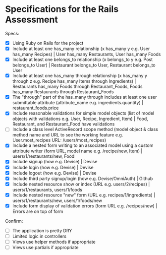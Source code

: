# Specifications for the Rails Assessment

Specs:
- [x] Using Ruby on Rails for the project
- [x] Include at least one has_many relationship (x has_many y e.g. User has_many Recipes) | User has_many Restaurants, User has_many Foods
- [x] Include at least one belongs_to relationship (x belongs_to y e.g. Post belongs_to User) | Restaurant belongs_to User, Restaurant belongs_to User
- [x] Include at least one has_many through relationship (x has_many y through z e.g. Recipe has_many Items through Ingredients) | Restaurants has_many Foods through Restaurant_Foods, Foods has_many Restaurants through Restaurant_Foods
- [x] The "through" part of the has_many through includes at least one user submittable attribute (attribute_name e.g. ingredients.quantity) | restaurant_foods.price
- [x] Include reasonable validations for simple model objects (list of model objects with validations e.g. User, Recipe, Ingredient, Item) | Food, Restaurant, and Restaurant_Food have validations
- [ ] Include a class level ActiveRecord scope method (model object & class method name and URL to see the working feature e.g. User.most_recipes URL: /users/most_recipes)
- [x] Include a nested form writing to an associated model using a custom attribute writer (form URL, model name e.g. /recipe/new, Item) | users/1/restaurants/new, Food
- [x] Include signup (how e.g. Devise) | Devise
- [x] Include login (how e.g. Devise) | Devise
- [x] Include logout (how e.g. Devise) | Devise
- [x] Include third party signup/login (how e.g. Devise/OmniAuth) | Github
- [x] Include nested resource show or index (URL e.g. users/2/recipes) | users/1/restaurants, users/1/foods
- [x] Include nested resource "new" form (URL e.g. recipes/1/ingredients) | users/1/restaurants/new, users/1/foods/new
- [x] Include form display of validation errors (form URL e.g. /recipes/new) | Errors are on top of form

Confirm:
- [ ] The application is pretty DRY
- [ ] Limited logic in controllers
- [ ] Views use helper methods if appropriate
- [ ] Views use partials if appropriate

